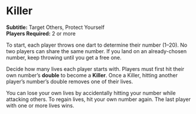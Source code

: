 # Killer
**Subtitle:** Target Others, Protect Yourself  
**Players Required:** 2 or more

To start, each player throws one dart to determine their number (1–20). No two players can share the same number. If you land on an already-chosen number, keep throwing until you get a free one.

Decide how many lives each player starts with. Players must first hit their own number’s **double** to become a **Killer**. Once a Killer, hitting another player’s number’s double removes one of their lives.

You can lose your own lives by accidentally hitting your number while attacking others. To regain lives, hit your own number again. The last player with one or more lives wins.
